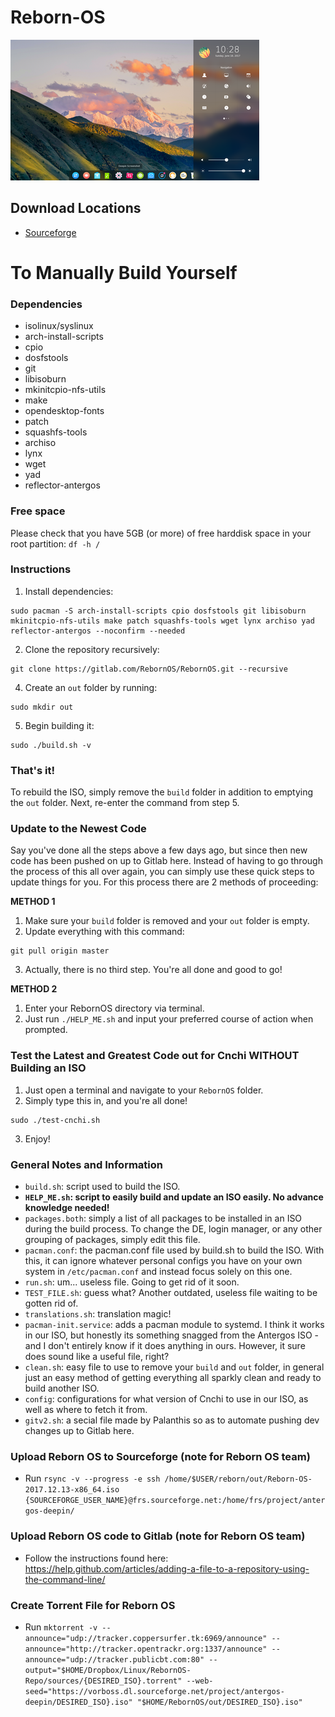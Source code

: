 # Reborn-OS
![Deepin_Image](/images/deepin.png)

## Download Locations ##
- <a href="https://sourceforge.net/projects/antergos-deepin/" class="button">Sourceforge</a> 

# To Manually Build Yourself

### Dependencies
- isolinux/syslinux
- arch-install-scripts
- cpio
- dosfstools
- git 
- libisoburn
- mkinitcpio-nfs-utils
- make
- opendesktop-fonts
- patch
- squashfs-tools
- archiso
- lynx
- wget
- yad
- reflector-antergos

### Free space

Please check that you have 5GB (or more) of free harddisk space in your root partition:
`df -h /`

### Instructions

1. Install dependencies:
```
sudo pacman -S arch-install-scripts cpio dosfstools git libisoburn mkinitcpio-nfs-utils make patch squashfs-tools wget lynx archiso yad reflector-antergos --noconfirm --needed
```
2. Clone the repository recursively:
```
git clone https://gitlab.com/RebornOS/RebornOS.git --recursive
```
4. Create an `out` folder by running:
```
sudo mkdir out
```
5. Begin building it:
```
sudo ./build.sh -v
```

### That's it!

To rebuild the ISO, simply remove the `build` folder in addition to emptying the `out` folder. Next, re-enter the command from step 5.

### Update to the Newest Code

Say you've done all the steps above a few days ago, but since then new code has been pushed on up to Gitlab here. Instead of having to go through the process of this all over again, you can simply use these quick steps to update things for you. For this process there are 2 methods of proceeding:

**METHOD 1**
1. Make sure your `build` folder is removed and your `out` folder is empty.
2. Update everything with this command:
```
git pull origin master
```
3. Actually, there is no third step. You're all done and good to go!

**METHOD 2**
1. Enter your RebornOS directory via terminal.
2. Just run `./HELP_ME.sh` and input your preferred course of action when prompted.

### Test the Latest and Greatest Code out for Cnchi WITHOUT Building an ISO

1. Just open a terminal and navigate to your `RebornOS` folder.
2. Simply type this in, and you're all done!
```
sudo ./test-cnchi.sh
```
3. Enjoy!

### General Notes and Information

- `build.sh`: script used to build the ISO. 
- **`HELP_ME.sh`: script to easily build and update an ISO easily. No advance knowledge needed!**
- `packages.both`: simply a list of all packages to be installed in an ISO during the build process. To change the DE, login manager, or any other grouping of packages, simply edit this file.
- `pacman.conf`: the pacman.conf file used by build.sh to build the ISO. With this, it can ignore whatever personal configs you have on your own system in `/etc/pacman.conf` and instead focus solely on this one.
- `run.sh`: um... useless file. Going to get rid of it soon.
- `TEST_FILE.sh`: guess what? Another outdated, useless file waiting to be gotten rid of.
- `translations.sh`: translation magic!
- `pacman-init.service`: adds a pacman module to systemd. I think it works in our ISO, but honestly its something snagged from the Antergos ISO - and I don't entirely know if it does anything in ours. However, it sure does sound like a useful file, right?
- `clean.sh`: easy file to use to remove your `build` and `out` folder, in general just an easy method of getting everything all sparkly clean and ready to build another ISO.
- `config`: configurations for what version of Cnchi to use in our ISO, as well as where to fetch it from.
- `gitv2.sh`: a secial file made by Palanthis so as to automate pushing dev changes up to Gitlab here.

### Upload Reborn OS to Sourceforge (note for Reborn OS team)

- Run `rsync -v --progress -e ssh /home/$USER/reborn/out/Reborn-OS-2017.12.13-x86_64.iso {SOURCEFORGE_USER_NAME}@frs.sourceforge.net:/home/frs/project/antergos-deepin/
`

### Upload Reborn OS code to Gitlab (note for Reborn OS team)
- Follow the instructions found here: https://help.github.com/articles/adding-a-file-to-a-repository-using-the-command-line/

### Create Torrent File for Reborn OS
- Run `mktorrent -v --announce="udp://tracker.coppersurfer.tk:6969/announce" --announce="http://tracker.opentrackr.org:1337/announce" --announce="udp://tracker.publicbt.com:80" --output="$HOME/Dropbox/Linux/RebornOS-Repo/sources/{DESIRED_ISO}.torrent" --web-seed="https://vorboss.dl.sourceforge.net/project/antergos-deepin/DESIRED_ISO}.iso" "$HOME/RebornOS/out/DESIRED_ISO}.iso"`
